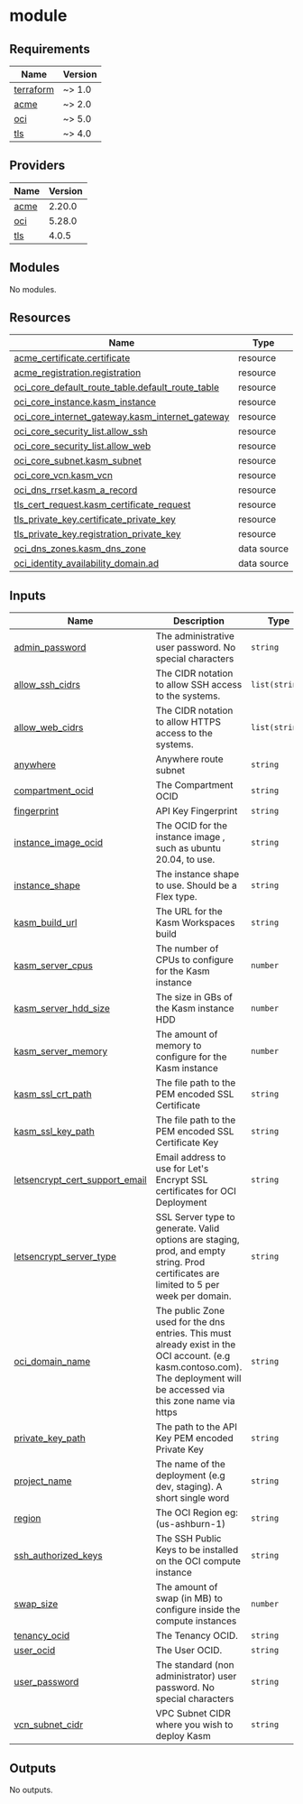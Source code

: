 # module

<!-- BEGINNING OF PRE-COMMIT-TERRAFORM DOCS HOOK -->
## Requirements

| Name | Version |
|------|---------|
| <a name="requirement_terraform"></a> [terraform](#requirement\_terraform) | ~> 1.0 |
| <a name="requirement_acme"></a> [acme](#requirement\_acme) | ~> 2.0 |
| <a name="requirement_oci"></a> [oci](#requirement\_oci) | ~> 5.0 |
| <a name="requirement_tls"></a> [tls](#requirement\_tls) | ~> 4.0 |

## Providers

| Name | Version |
|------|---------|
| <a name="provider_acme"></a> [acme](#provider\_acme) | 2.20.0 |
| <a name="provider_oci"></a> [oci](#provider\_oci) | 5.28.0 |
| <a name="provider_tls"></a> [tls](#provider\_tls) | 4.0.5 |

## Modules

No modules.

## Resources

| Name | Type |
|------|------|
| [acme_certificate.certificate](https://registry.terraform.io/providers/vancluever/acme/latest/docs/resources/certificate) | resource |
| [acme_registration.registration](https://registry.terraform.io/providers/vancluever/acme/latest/docs/resources/registration) | resource |
| [oci_core_default_route_table.default_route_table](https://registry.terraform.io/providers/oracle/oci/latest/docs/resources/core_default_route_table) | resource |
| [oci_core_instance.kasm_instance](https://registry.terraform.io/providers/oracle/oci/latest/docs/resources/core_instance) | resource |
| [oci_core_internet_gateway.kasm_internet_gateway](https://registry.terraform.io/providers/oracle/oci/latest/docs/resources/core_internet_gateway) | resource |
| [oci_core_security_list.allow_ssh](https://registry.terraform.io/providers/oracle/oci/latest/docs/resources/core_security_list) | resource |
| [oci_core_security_list.allow_web](https://registry.terraform.io/providers/oracle/oci/latest/docs/resources/core_security_list) | resource |
| [oci_core_subnet.kasm_subnet](https://registry.terraform.io/providers/oracle/oci/latest/docs/resources/core_subnet) | resource |
| [oci_core_vcn.kasm_vcn](https://registry.terraform.io/providers/oracle/oci/latest/docs/resources/core_vcn) | resource |
| [oci_dns_rrset.kasm_a_record](https://registry.terraform.io/providers/oracle/oci/latest/docs/resources/dns_rrset) | resource |
| [tls_cert_request.kasm_certificate_request](https://registry.terraform.io/providers/hashicorp/tls/latest/docs/resources/cert_request) | resource |
| [tls_private_key.certificate_private_key](https://registry.terraform.io/providers/hashicorp/tls/latest/docs/resources/private_key) | resource |
| [tls_private_key.registration_private_key](https://registry.terraform.io/providers/hashicorp/tls/latest/docs/resources/private_key) | resource |
| [oci_dns_zones.kasm_dns_zone](https://registry.terraform.io/providers/oracle/oci/latest/docs/data-sources/dns_zones) | data source |
| [oci_identity_availability_domain.ad](https://registry.terraform.io/providers/oracle/oci/latest/docs/data-sources/identity_availability_domain) | data source |

## Inputs

| Name | Description | Type | Default | Required |
|------|-------------|------|---------|:--------:|
| <a name="input_admin_password"></a> [admin\_password](#input\_admin\_password) | The administrative user password. No special characters | `string` | n/a | yes |
| <a name="input_allow_ssh_cidrs"></a> [allow\_ssh\_cidrs](#input\_allow\_ssh\_cidrs) | The CIDR notation to allow SSH access to the systems. | `list(string)` | n/a | yes |
| <a name="input_allow_web_cidrs"></a> [allow\_web\_cidrs](#input\_allow\_web\_cidrs) | The CIDR notation to allow HTTPS access to the systems. | `list(string)` | n/a | yes |
| <a name="input_anywhere"></a> [anywhere](#input\_anywhere) | Anywhere route subnet | `string` | `"0.0.0.0/0"` | no |
| <a name="input_compartment_ocid"></a> [compartment\_ocid](#input\_compartment\_ocid) | The Compartment OCID | `string` | n/a | yes |
| <a name="input_fingerprint"></a> [fingerprint](#input\_fingerprint) | API Key Fingerprint | `string` | n/a | yes |
| <a name="input_instance_image_ocid"></a> [instance\_image\_ocid](#input\_instance\_image\_ocid) | The OCID for the instance image , such as ubuntu 20.04, to use. | `string` | n/a | yes |
| <a name="input_instance_shape"></a> [instance\_shape](#input\_instance\_shape) | The instance shape to use. Should be a Flex type. | `string` | n/a | yes |
| <a name="input_kasm_build_url"></a> [kasm\_build\_url](#input\_kasm\_build\_url) | The URL for the Kasm Workspaces build | `string` | n/a | yes |
| <a name="input_kasm_server_cpus"></a> [kasm\_server\_cpus](#input\_kasm\_server\_cpus) | The number of CPUs to configure for the Kasm instance | `number` | n/a | yes |
| <a name="input_kasm_server_hdd_size"></a> [kasm\_server\_hdd\_size](#input\_kasm\_server\_hdd\_size) | The size in GBs of the Kasm instance HDD | `number` | n/a | yes |
| <a name="input_kasm_server_memory"></a> [kasm\_server\_memory](#input\_kasm\_server\_memory) | The amount of memory to configure for the Kasm instance | `number` | n/a | yes |
| <a name="input_kasm_ssl_crt_path"></a> [kasm\_ssl\_crt\_path](#input\_kasm\_ssl\_crt\_path) | The file path to the PEM encoded SSL Certificate | `string` | n/a | yes |
| <a name="input_kasm_ssl_key_path"></a> [kasm\_ssl\_key\_path](#input\_kasm\_ssl\_key\_path) | The file path to the PEM encoded SSL Certificate Key | `string` | n/a | yes |
| <a name="input_letsencrypt_cert_support_email"></a> [letsencrypt\_cert\_support\_email](#input\_letsencrypt\_cert\_support\_email) | Email address to use for Let's Encrypt SSL certificates for OCI Deployment | `string` | n/a | yes |
| <a name="input_letsencrypt_server_type"></a> [letsencrypt\_server\_type](#input\_letsencrypt\_server\_type) | SSL Server type to generate. Valid options are staging, prod, and empty string. Prod certificates are limited to 5 per week per domain. | `string` | n/a | yes |
| <a name="input_oci_domain_name"></a> [oci\_domain\_name](#input\_oci\_domain\_name) | The public Zone used for the dns entries. This must already exist in the OCI account. (e.g kasm.contoso.com). The deployment will be accessed via this zone name via https | `string` | n/a | yes |
| <a name="input_private_key_path"></a> [private\_key\_path](#input\_private\_key\_path) | The path to the API Key PEM encoded Private Key | `string` | n/a | yes |
| <a name="input_project_name"></a> [project\_name](#input\_project\_name) | The name of the deployment (e.g dev, staging). A short single word | `string` | n/a | yes |
| <a name="input_region"></a> [region](#input\_region) | The OCI Region eg: (us-ashburn-1) | `string` | n/a | yes |
| <a name="input_ssh_authorized_keys"></a> [ssh\_authorized\_keys](#input\_ssh\_authorized\_keys) | The SSH Public Keys to be installed on the OCI compute instance | `string` | n/a | yes |
| <a name="input_swap_size"></a> [swap\_size](#input\_swap\_size) | The amount of swap (in MB) to configure inside the compute instances | `number` | n/a | yes |
| <a name="input_tenancy_ocid"></a> [tenancy\_ocid](#input\_tenancy\_ocid) | The Tenancy OCID. | `string` | n/a | yes |
| <a name="input_user_ocid"></a> [user\_ocid](#input\_user\_ocid) | The User OCID. | `string` | n/a | yes |
| <a name="input_user_password"></a> [user\_password](#input\_user\_password) | The standard (non administrator) user password. No special characters | `string` | n/a | yes |
| <a name="input_vcn_subnet_cidr"></a> [vcn\_subnet\_cidr](#input\_vcn\_subnet\_cidr) | VPC Subnet CIDR where you wish to deploy Kasm | `string` | n/a | yes |

## Outputs

No outputs.
<!-- END OF PRE-COMMIT-TERRAFORM DOCS HOOK -->
